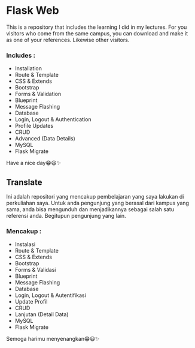 # Flask Web

This is a repository that includes the learning I did in my lectures. For you visitors who come from the same campus, you can download and make it as one of your references. Likewise other visitors.

### Includes :
- Installation
- Route & Template
- CSS & Extends
- Bootstrap
- Forms & Validation
- Blueprint
- Message Flashing
- Database
- Login, Logout & Authentication
- Profile Updates
- CRUD
- Advanced (Data Details)
- MySQL
- Flask Migrate

Have a nice day😁😃✨

## Translate

Ini adalah repositori yang mencakup pembelajaran yang saya lakukan di perkuliahan saya. Untuk anda pengunjung yang berasal dari kampus yang sama, anda bisa mengunduh dan menjadikannya sebagai salah satu referensi anda. Begitupun pengunjung yang lain. 

### Mencakup :
- Instalasi
- Route & Template
- CSS & Extends
- Bootstrap
- Forms & Validasi
- Blueprint
- Message Flashing
- Database
- Login, Logout & Autentifikasi
- Update Profil
- CRUD
- Lanjutan (Detail Data)
- MySQL
- Flask Migrate

Semoga harimu menyenangkan😁😃✨
